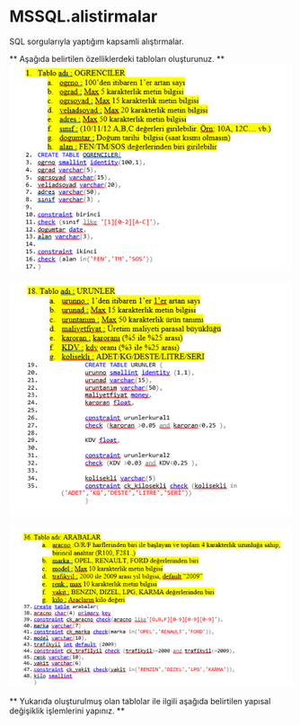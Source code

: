# MSSQL.alistirmalar
SQL sorgularıyla yaptığım kapsamli alıştırmalar.

** Aşağıda belirtilen özelliklerdeki tabloları oluşturunuz. **  
![Soru Görseli 1](https://github.com/muratcivek/MSSQL.alistirmalar/blob/main/alistirma1/1.png)  

![Soru Görseli 1](https://github.com/muratcivek/MSSQL.alistirmalar/blob/main/alistirma1/2.png)  

![Soru Görseli 1](https://github.com/muratcivek/MSSQL.alistirmalar/blob/main/alistirma1/3.png)  

** Yukarıda oluşturulmuş olan tablolar ile ilgili aşağıda belirtilen yapısal değişiklik işlemlerini yapınız.  **  



